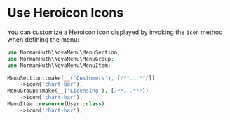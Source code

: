 # Use Heroicon Icons

You can customize a Heroicon icon displayed by invoking the `icon` method when defining the menu:

```php
use NormanHuth\NovaMenu\MenuSection;
use NormanHuth\NovaMenu\MenuGroup;
use NormanHuth\NovaMenu\MenuItem;

MenuSection::make(__('Customers'), [/**...**/])
    ->icon('chart-bar'),
MenuGroup::make(__('Licensing'), [/**...**/])
    ->icon('chart-bar'),
MenuItem::resource(User::class)
    ->icon('chart-bar'),
```

